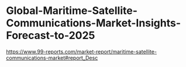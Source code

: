 # Global-Maritime-Satellite-Communications-Market-Insights-Forecast-to-2025
https://www.99-reports.com/market-report/maritime-satellite-communications-market#report_Desc
